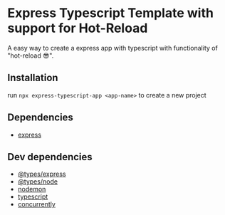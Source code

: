 # Express Typescript Template with support for Hot-Reload

A easy way to create a express app with typescript with functionality of "hot-reload 😎".

## Installation

run ``` npx express-typescript-app <app-name> ``` to create a new project

## Dependencies

-  [express](https://www.npmjs.com/package/express)

## Dev dependencies

- [@types/express](https://www.npmjs.com/package/@types/express)
- [@types/node](https://www.npmjs.com/package/@types/node)
- [nodemon](https://www.npmjs.com/package/nodemon)
- [typescript](https://www.npmjs.com/package/typescript)
- [concurrently](https://www.npmjs.com/package/concurrently) 


